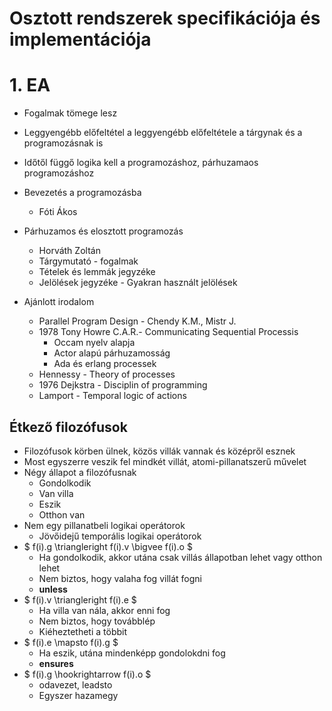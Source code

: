 # Osztott rendszerek specifikációja és implementációja

# 1. EA

- Fogalmak tömege lesz
- Leggyengébb előfeltétel a leggyengébb előfeltétele a tárgynak és a programozásnak is
- Időtől függő logika kell a programozáshoz, párhuzamaos programozáshoz

- Bevezetés a programozásba
    - Fóti Ákos
- Párhuzamos és elosztott programozás
    - Horváth Zoltán
    - Tárgymutató - fogalmak
    - Tételek és lemmák jegyzéke
    - Jelölések jegyzéke - Gyakran használt jelölések
- Ajánlott irodalom
    - Parallel Program Design - Chendy K.M., Mistr J.
    - 1978 Tony Howre C.A.R.- Communicating Sequential Processis
        - Occam nyelv alapja
        - Actor alapú párhuzamosság
        - Ada és erlang processek
    - Hennessy - Theory  of processes
    - 1976 Dejkstra - Disciplin of programming
    - Lamport - Temporal logic of actions

## Étkező filozófusok

- Filozófusok körben ülnek, közös villák vannak és középről esznek
- Most egyszerre veszik fel mindkét villát, atomi-pillanatszerű művelet
- Négy állapot a filozófusnak
    - Gondolkodik
    - Van villa
    - Eszik
    - Otthon van
- Nem egy pillanatbeli logikai operátorok
    - Jövőidejű temporális logikai operátorok
- $ f(i).g \triangleright f(i).v \bigvee f(i).o $
    - Ha gondolkodik, akkor utána csak villás állapotban lehet vagy otthon lehet
    - Nem biztos, hogy valaha fog villát fogni
    - **unless**
- $ f(i).v \triangleright f(i).e $
    - Ha villa van nála, akkor enni fog
    - Nem biztos, hogy továbblép
    - Kiéheztetheti a többit
- $ f(i).e \mapsto f(i).g $
    - Ha eszik, utána mindenképp gondolokdni fog
    - **ensures**
- $ f(i).g \hookrightarrow f(i).o $
    -  odavezet, leadsto
    - Egyszer hazamegy 
